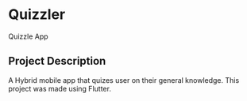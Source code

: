 # Quizzler 

Quizzle App

## Project Description

A Hybrid mobile app that quizes user on their general knowledge. This project was made using Flutter.

